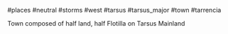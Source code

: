 #places #neutral #storms #west #tarsus #tarsus_major #town #tarrencia

Town composed of half land, half Flotilla on Tarsus Mainland